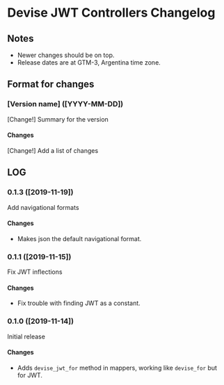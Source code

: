 # Devise JWT Controllers Changelog

## Notes

- Newer changes should be on top.
- Release dates are at GTM-3, Argentina time zone.

## Format for changes

### [Version name] ([YYYY-MM-DD])

[Change!] Summary for the version

#### Changes

[Change!] Add a list of changes

## LOG

### 0.1.3 ([2019-11-19])

Add navigational formats

#### Changes

- Makes json the default navigational format.

### 0.1.1 ([2019-11-15])

Fix JWT inflections

#### Changes

- Fix trouble with finding JWT as a constant.

### 0.1.0 ([2019-11-14])

Initial release

#### Changes

- Adds `devise_jwt_for` method in mappers, working like `devise_for` but for JWT.
